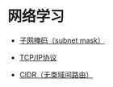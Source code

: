 # 网络学习

- [子网掩码（subnet mask）](https://baike.baidu.com/item/%E5%AD%90%E7%BD%91%E6%8E%A9%E7%A0%81 '百度百科')

- [TCP/IP协议](https://baike.baidu.com/item/TCP%2FIP%E5%8D%8F%E8%AE%AE '百度百科')

- [CIDR（无类域间路由）](https://baike.baidu.com/item/%E6%97%A0%E7%B1%BB%E5%9F%9F%E9%97%B4%E8%B7%AF%E7%94%B1/240168 '百度百科')
